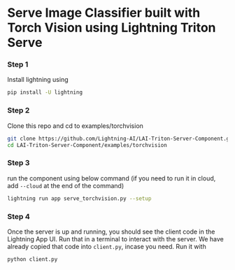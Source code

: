 # Serve Image Classifier built with Torch Vision using Lightning Triton Serve

### Step 1

Install lightning using

```bash
pip install -U lightning
```

### Step 2

Clone this repo and cd to examples/torchvision

```bash
git clone https://github.com/Lightning-AI/LAI-Triton-Server-Component.git
cd LAI-Triton-Server-Component/examples/torchvision
```

### Step 3

run the component using below command (if you need to run it in cloud, add `--cloud` at the end of the command)

```bash
lightning run app serve_torchvision.py --setup
```

### Step 4

Once the server is up and running, you should see the client code in the Lightning App UI.
Run that in a terminal to interact with the server. We have already copied that code
into `client.py`, incase you need. Run it with

```bash
python client.py
```
